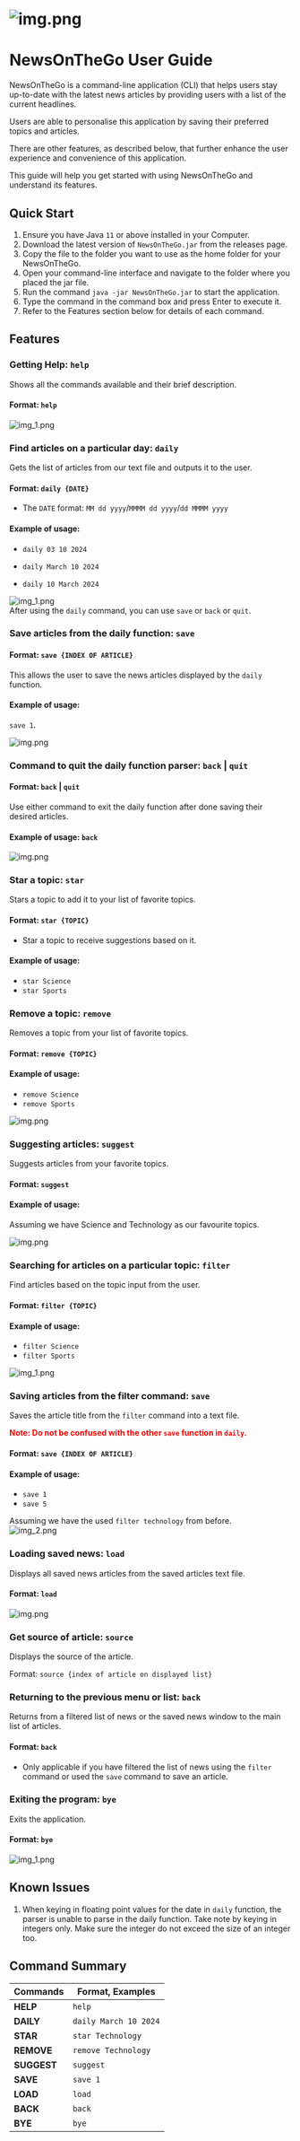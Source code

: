 # ![img.png](images/title.png)

# NewsOnTheGo User Guide

NewsOnTheGo is a command-line application (CLI) that helps users stay up-to-date with the latest news articles by 
providing users with a list of the current headlines. 

Users are able to personalise this application by saving their
preferred topics and articles.

There are other features, as described below, that further enhance the user experience and convenience
of this application.

This guide will help you get started with using NewsOnTheGo and understand its features.

## Quick Start

1. Ensure you have Java `11` or above installed in your Computer.
2. Download the latest version of `NewsOnTheGo.jar` from the releases page.
3. Copy the file to the folder you want to use as the home folder for your NewsOnTheGo.
4. Open your command-line interface and navigate to the folder where you placed the jar file.
5. Run the command `java -jar NewsOnTheGo.jar` to start the application.
6. Type the command in the command box and press Enter to execute it.
7. Refer to the Features section below for details of each command.


## Features

### Getting Help: `help`
Shows all the commands available and their brief description.

#### Format: `help`
![img_1.png](img_1.png)


### Find articles on a particular day: `daily`
Gets the list of articles from our text file and outputs it to the user.

#### Format: `daily {DATE}`

* The `DATE` format: `MM dd yyyy`/`MMMM dd yyyy`/`dd MMMM yyyy`

#### Example of usage:

* `daily 03 10 2024`

* `daily March 10 2024`

* `daily 10 March 2024`

![img_1.png](images/dailyImg1.png)  
After using the `daily` command, you can use `save` or `back` or `quit`.


### Save articles from the daily function: `save`

#### Format: `save {INDEX OF ARTICLE}`  
This allows the user to save the news articles displayed by the `daily` function.  

#### Example of usage:
`save 1`.  

![img.png](images/dailyImg2.png)


### Command to quit the daily function parser: `back` | `quit`

#### Format: `back` | `quit`
Use either command to exit the daily function after done saving their desired articles.  

#### Example of usage: `back`  

![img.png](images/dailyImg3.png)  


### Star a topic: `star`

Stars a topic to add it to your list of favorite topics.

#### Format: `star {TOPIC}`

- Star a topic to receive suggestions based on it.

#### Example of usage:
- `star Science`  
- `star Sports`



### Remove a topic: `remove`

Removes a topic from your list of favorite topics.

#### Format: `remove {TOPIC}`

#### Example of usage:
- `remove Science`
- `remove Sports`

![img.png](images/removeImg1.png)


### Suggesting articles: `suggest`

Suggests articles from your favorite topics.

#### Format: `suggest`  

#### Example of usage:  
 Assuming we have Science and Technology as our favourite topics.

![img.png](images/suggestImg1.png)  


### Searching for articles on a particular topic: `filter`
Find articles based on the topic input from the user.

#### Format: `filter {TOPIC}`

#### Example of usage:
- `filter Science`
- `filter Sports`

![img_1.png](images/filterImg1.png)


### Saving articles from the filter command: `save`

Saves the article title from the `filter` command into a text file.  
<p style="color:red">
<strong>
Note: Do not be confused with the other <code>save</code> function in <code>daily</code>.
</strong>
</p>

#### Format: `save {INDEX OF ARTICLE}`

#### Example of usage: 
- `save 1`
- `save 5`  

Assuming we have the used `filter technology` from before.  
![img_2.png](images/saveImg1.png)
### Loading saved news: `load`
Displays all saved news articles from the saved articles text file.

#### Format: `load`
![img.png](images/loadImg1.png)


### Get source of article: `source`
Displays the source of the article.

Format: `source {index of article on displayed list}`

### Returning to the previous menu or list: `back`
Returns from a filtered list of news or the saved news window to the main list of articles.

#### Format: `back`

* Only applicable if you have filtered the list of news using the `filter` command or used the `save` command to save an article.


### Exiting the program: `bye`

Exits the application.

#### Format: `bye`

![img_1.png](images/bye.png)

## Known Issues
1. When keying in floating point values for the date in `daily` function, the parser is unable to parse in the daily 
function. Take note by keying in integers only. Make sure the integer do not exceed the size of an integer too.


## Command Summary

| Commands    | Format, Examples                       |
|-------------|----------------------------------------|
| **HELP**    | `help`                                 |
| **DAILY**   | `daily March 10 2024`                  |
| **STAR**    | `star Technology`                      |
| **REMOVE**  | `remove Technology`                    |
| **SUGGEST** | `suggest`                              |
| **SAVE**    | `save 1`                               |
| **LOAD**    | `load`                                 |
| **BACK**    | `back`                                 |
| **BYE**     | `bye`                                  |